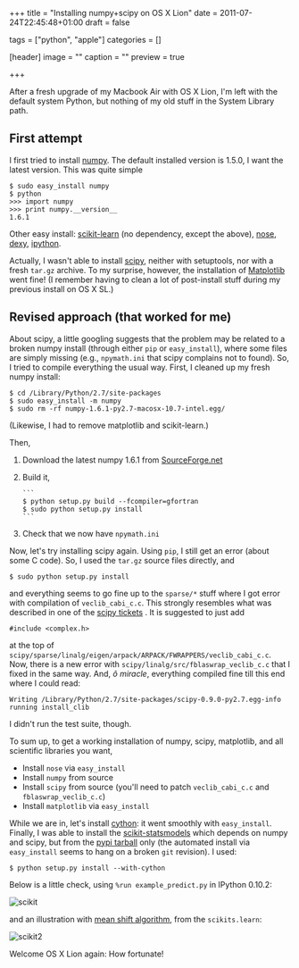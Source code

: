 +++
title = "Installing numpy+scipy on OS X Lion"
date = 2011-07-24T22:45:48+01:00
draft = false

tags = ["python", "apple"]
categories = []

[header]
image = ""
caption = ""
preview = true

+++

After a fresh upgrade of my Macbook Air with OS X Lion, I'm left with the default system Python, but nothing of my old stuff in the System Library path.


## First attempt 

I first tried to install [numpy](http://www.numpy.org/). The default installed version is 1.5.0, I want the latest version. This was quite simple

```
$ sudo easy_install numpy
$ python
>>> import numpy
>>> print numpy.__version__
1.6.1
```

Other easy install: [scikit-learn](http://scikit-learn.sourceforge.net/) (no dependency, except the above), [nose](http://pypi.python.org/pypi/nose), [dexy](http://www.dexy.it/), [ipython](http://pypi.python.org/pypi/ipython).

Actually, I wasn't able to install [scipy](http://www.scipy.org/), neither with setuptools, nor with a fresh `tar.gz` archive. To my surprise, however, the installation of [Matplotlib](http://matplotlib.sourceforge.net/) went fine! (I remember having to clean a lot of post-install stuff during my previous install on OS X SL.)

## Revised approach (that worked for me)

About scipy, a little googling suggests that the problem may be related to a broken numpy install (through either `pip` or `easy_install`), where some files are simply missing (e.g., `npymath.ini` that scipy complains not to found). So, I tried to compile everything the usual way. First, I cleaned up my fresh numpy install:

    $ cd /Library/Python/2.7/site-packages
    $ sudo easy_install -m numpy
    $ sudo rm -rf numpy-1.6.1-py2.7-macosx-10.7-intel.egg/

(Likewise, I had to remove matplotlib and scikit-learn.)

Then,

1. Download the latest numpy 1.6.1 from [SourceForge.net](http://sourceforge.net)
2. Build it,
 
       ```
       $ python setup.py build --fcompiler=gfortran
       $ sudo python setup.py install
       ```
       
3. Check that we now have `npymath.ini`

Now, let's try installing scipy again. Using `pip`, I still get an error (about some C code). So, I used the `tar.gz` source files directly, and

```
$ sudo python setup.py install
```

and everything seems to go fine up to the `sparse/*` stuff where I got error with compilation of `veclib_cabi_c.c`. This strongly resembles what was described in one of the [scipy tickets](http://projects.scipy.org/scipy/ticket/1476) <i class="fa fa-chain-broken fa-1x"></i>. It is suggested to just add

```
#include <complex.h>
```

at the top of `scipy/sparse/linalg/eigen/arpack/ARPACK/FWRAPPERS/veclib_cabi_c.c`. Now, there is a new error with `scipy/linalg/src/fblaswrap_veclib_c.c` that I fixed in the same way. And, *ô miracle*, everything compiled fine till this end where I could read:

```
Writing /Library/Python/2.7/site-packages/scipy-0.9.0-py2.7.egg-info
running install_clib
```

I didn't run the test suite, though.

To sum up, to get a working installation of numpy, scipy, matplotlib, and all scientific libraries you want,

- Install `nose` via `easy_install`
- Install `numpy` from source
- Install `scipy` from source (you'll need to patch `veclib_cabi_c.c` and `fblaswrap_veclib_c.c`)
- Install `matplotlib` via `easy_install`

While we are in, let's install [cython](http://cython.org/): it went smoothly with `easy_install`. Finally, I was able to install the [scikit-statsmodels](http://scikits.appspot.com/statsmodels) which depends on numpy and scipy, but from the [pypi tarball](http://pypi.python.org/pypi/scikits.statsmodels) only (the automated install via `easy_install` seems to hang on a broken `git` revision). I used:

```
$ python setup.py install --with-cython
```

Below is a little check, using `%run example_predict.py` in IPython 0.10.2:

![scikit](/img/20110724221626.png)

and an illustration with [mean shift algorithm](http://scikit-learn.sourceforge.net/stable/auto_examples/cluster/plot_mean_shift.html), from the `scikits.learn`:

![scikit2](/img/20110724222033.png)

Welcome OS X Lion again: How fortunate!



